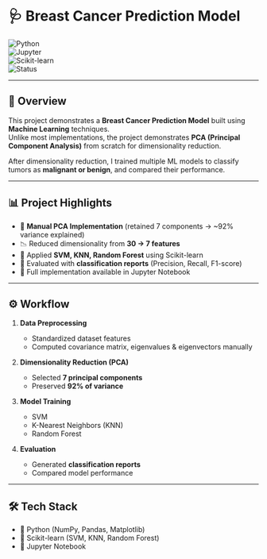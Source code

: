 # 🩺 Breast Cancer Prediction Model  

![Python](https://img.shields.io/badge/Python-3.9-blue?logo=python&logoColor=white)  
![Jupyter](https://img.shields.io/badge/Jupyter-Notebook-orange?logo=jupyter)  
![Scikit-learn](https://img.shields.io/badge/Scikit--Learn-ML-yellow?logo=scikitlearn&logoColor=white)  
![Status](https://img.shields.io/badge/Status-Completed-brightgreen)  

---

## 📌 Overview  

This project demonstrates a **Breast Cancer Prediction Model** built using **Machine Learning** techniques.  
Unlike most implementations, the project demonstrates **PCA (Principal Component Analysis)** from scratch for dimensionality reduction.  

After dimensionality reduction, I trained multiple ML models to classify tumors as **malignant or benign**, and compared their performance.  

---

## 📊 Project Highlights  

- 🔬 **Manual PCA Implementation** (retained 7 components → ~92% variance explained)  
- 📉 Reduced dimensionality from **30 → 7 features**  
- 🤖 Applied **SVM, KNN, Random Forest** using Scikit-learn  
- 📑 Evaluated with **classification reports** (Precision, Recall, F1-score)  
- 📒 Full implementation available in Jupyter Notebook  

---

## ⚙️ Workflow  

1. **Data Preprocessing**  
   - Standardized dataset features  
   - Computed covariance matrix, eigenvalues & eigenvectors manually  

2. **Dimensionality Reduction (PCA)**  
   - Selected **7 principal components**  
   - Preserved **92% of variance**  

3. **Model Training**  
   - SVM  
   - K-Nearest Neighbors (KNN)  
   - Random Forest  

4. **Evaluation**  
   - Generated **classification reports**  
   - Compared model performance
---

## 🛠️ Tech Stack  

- 🐍 Python (NumPy, Pandas, Matplotlib)  
- 🤖 Scikit-learn (SVM, KNN, Random Forest)  
- 📒 Jupyter Notebook  

